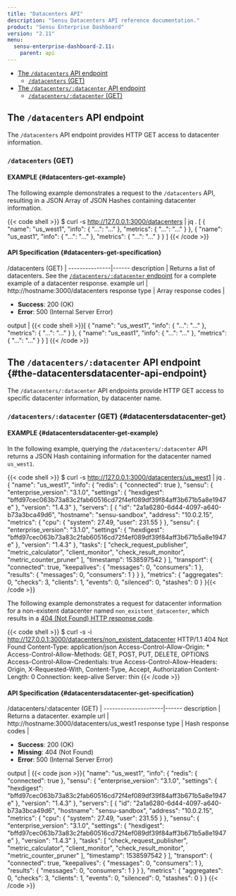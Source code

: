 ```yaml
---
title: "Datacenters API"
description: "Sensu Datacenters API reference documentation."
product: "Sensu Enterprise Dashboard"
version: "2.11"
menu:
  sensu-enterprise-dashboard-2.11:
    parent: api
---
```


- [The `/datacenters` API endpoint](#the-datacenters-api-endpoint)
  - [`/datacenters` (GET)](#datacenters-get)
- [The `/datacenters/:datacenter` API endpoint](#the-datacentersdatacenter-api-endpoint)
  - [`/datacenters/:datacenter` (GET)](#datacentersdatacenter-get)

## The `/datacenters` API endpoint

The `/datacenters` API endpoint provides HTTP GET access to datacenter
information.

### `/datacenters` (GET)

#### EXAMPLE {#datacenters-get-example}

The following example demonstrates a request to the `/datacenters` API, resulting in
a JSON Array of JSON Hashes containing datacenter information.

{{< code shell >}}
$ curl -s http://127.0.0.1:3000/datacenters | jq .
[
  {
    "name": "us_west1",
    "info": {
      "...": "..."
    },
    "metrics": {
      "...": "..."
    }
  },
  {
    "name": "us_east1",
    "info": {
      "...": "..."
    },
    "metrics": {
      "...": "..."
    }
  }
]
{{< /code >}}

#### API Specification {#datacenters-get-specification}

/datacenters (GET)  | 
---------------|------
description    | Returns a list of datacenters. See the [`/datacenters/:datacenter` endpoint](#datacentersdatacenter-get) for a complete example of a datacenter response.
example url    | http://hostname:3000/datacenters
response type  | Array
response codes | <ul><li>**Success**: 200 (OK)</li><li>**Error**: 500 (Internal Server Error)</li></ul>
output         | {{< code shell >}}[
  {
    "name": "us_west1",
    "info": {
      "...": "..."
    },
    "metrics": {
      "...": "..."
    }
  },
  {
    "name": "us_east1",
    "info": {
      "...": "..."
    },
    "metrics": {
      "...": "..."
    }
  }
]
{{< /code >}}

## The `/datacenters/:datacenter` API endpoint {#the-datacentersdatacenter-api-endpoint}

The `/datacenters/:datacenter` API endpoints provide HTTP GET access to
specific datacenter information, by datacenter name.

### `/datacenters/:datacenter` (GET) {#datacentersdatacenter-get}

#### EXAMPLE {#datacentersdatacenter-get-example}

In the following example, querying the `/datacenters/:datacenter` API returns a JSON Hash
containing information for the datacenter named `us_west1`.

{{< code shell >}}
$ curl -s http://127.0.0.1:3000/datacenters/us_west1 | jq .
{
  "name": "us_west1",
  "info": {
    "redis": {
      "connected": true
    },
    "sensu": {
      "enterprise_version": "3.1.0",
      "settings": {
        "hexdigest": "bffd97cec063b73a83c2fab60516cd72f4ef089df39f84aff3b671b5a8e1947e"
      },
      "version": "1.4.3"
    },
    "servers": [
      {
        "id": "2a1a6280-6d44-4097-a640-b73a3bca49d6",
        "hostname": "sensu-sandbox",
        "address": "10.0.2.15",
        "metrics": {
          "cpu": {
            "system": 27.49,
            "user": 231.55
          }
        },
        "sensu": {
          "enterprise_version": "3.1.0",
          "settings": {
            "hexdigest": "bffd97cec063b73a83c2fab60516cd72f4ef089df39f84aff3b671b5a8e1947e"
          },
          "version": "1.4.3"
        },
        "tasks": [
          "check_request_publisher",
          "metric_calculator",
          "client_monitor",
          "check_result_monitor",
          "metric_counter_pruner"
        ],
        "timestamp": 1538597542
      }
    ],
    "transport": {
      "connected": true,
      "keepalives": {
        "messages": 0,
        "consumers": 1
      },
      "results": {
        "messages": 0,
        "consumers": 1
      }
    }
  },
  "metrics": {
    "aggregates": 0,
    "checks": 3,
    "clients": 1,
    "events": 0,
    "silenced": 0,
    "stashes": 0
  }
}{{< /code >}}

The following example demonstrates a request for datacenter information for a non-existent
datacenter named `non_existent_datacenter`, which results in a [404 (Not Found) HTTP
response code][3].

{{< code shell >}}
$ curl -s -i http://127.0.0.1:3000/datacenters/non_existent_datacenter
HTTP/1.1 404 Not Found
Content-Type: application/json
Access-Control-Allow-Origin: *
Access-Control-Allow-Methods: GET, POST, PUT, DELETE, OPTIONS
Access-Control-Allow-Credentials: true
Access-Control-Allow-Headers: Origin, X-Requested-With, Content-Type, Accept, Authorization
Content-Length: 0
Connection: keep-alive
Server: thin
{{< /code >}}

#### API Specification {#datacentersdatacenter-get-specification}

/datacenters/:datacenter (GET) | 
---------------------|------
description          | Returns a datacenter.
example url          | http://hostname:3000/datacenters/us_west1
response type        | Hash
response codes       | <ul><li>**Success**: 200 (OK)</li><li> **Missing**: 404 (Not Found)</li><li>**Error**: 500 (Internal Server Error)</li></ul>
output               | {{< code json >}}{
  "name": "us_west1",
  "info": {
    "redis": {
      "connected": true
    },
    "sensu": {
      "enterprise_version": "3.1.0",
      "settings": {
        "hexdigest": "bffd97cec063b73a83c2fab60516cd72f4ef089df39f84aff3b671b5a8e1947e"
      },
      "version": "1.4.3"
    },
    "servers": [
      {
        "id": "2a1a6280-6d44-4097-a640-b73a3bca49d6",
        "hostname": "sensu-sandbox",
        "address": "10.0.2.15",
        "metrics": {
          "cpu": {
            "system": 27.49,
            "user": 231.55
          }
        },
        "sensu": {
          "enterprise_version": "3.1.0",
          "settings": {
            "hexdigest": "bffd97cec063b73a83c2fab60516cd72f4ef089df39f84aff3b671b5a8e1947e"
          },
          "version": "1.4.3"
        },
        "tasks": [
          "check_request_publisher",
          "metric_calculator",
          "client_monitor",
          "check_result_monitor",
          "metric_counter_pruner"
        ],
        "timestamp": 1538597542
      }
    ],
    "transport": {
      "connected": true,
      "keepalives": {
        "messages": 0,
        "consumers": 1
      },
      "results": {
        "messages": 0,
        "consumers": 1
      }
    }
  },
  "metrics": {
    "aggregates": 0,
    "checks": 3,
    "clients": 1,
    "events": 0,
    "silenced": 0,
    "stashes": 0
  }
}
{{< /code >}}

[3]:  https://en.wikipedia.org/wiki/List_of_HTTP_status_codes
